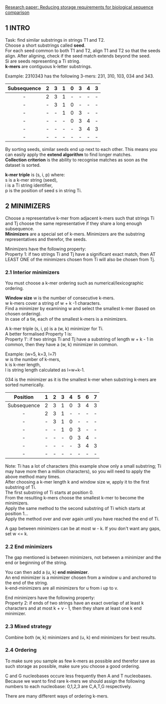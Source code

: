 [Research paper: Reducing storage requirements for biological sequence comparison](https://academic.oup.com/bioinformatics/article/20/18/3363/202143)

## 1 INTRO

Task: find similar substrings in strings T1 and T2.  
Choose a short substrings called **seed**.  
For each seed common to both T1 and T2, align T1 and T2 so that the seeds align. After aligning, check if the seed match extends beyond the seed.  
Si are seeds representing a Ti string.  
**k-mers** are contiguous k-letter substrings.  


Example: 2310343 has the following 3-mers: 231, 310, 103, 034 and 343.

| Subsequence | 2 | 3 | 1 | 0 | 3 | 4 | 3 |
| :---: | :---: | :---: | :---: | :---: | :---: | :---: | :---: |
| - | 2 | 3 | 1 | - | - | - | - |
| - | - | 3 | 1 | 0 | - | - | - |
| - | - | - | 1 | 0 | 3 | - | - |
| - | - | - | - | 0 | 3 | 4 | - |
| - | - | - | - | - | 3 | 4 | 3 |
| - | - | - | - | - | - | - | - |

By sorting seeds, similar seeds end up next to each other. This means you can easily apply the **extend algorithm** to find longer matches.  
**Collection criterion** is the ability to recognise matches as soon as the dataset is sorted.  

**k-mer triple** is (s, i, p) where:  
s is a k-mer string (seed),  
i is a Ti string identifier,  
p is the position of seed s in string Ti.  

## 2 MINIMIZERS

Choose a representative k-mer from adjacent k-mers such that strings Ti and Tj choose the same representative if they share a long enough subsequence.  
**Minimizers** are a special set of k-mers. Minimizers are the substring representatives and therefor, the seeds.  

Minimizers have the following property:  
Property 1: if two strings Ti and Tj have a significant exact match, then AT LEAST ONE of the minimizers chosen from Ti will also be chosen from Tj.  

### 2.1 Interior minimizers

You must choose a k-mer ordering such as numerical/lexicographic ordering.  

**Window size** w is the number of consecutive k-mers.  
w k-mers cover a string of w + k -1 characters.  
Find a minimizer by examining w and select the smallest k-mer (based on chosen ordering).  
In case of a tie, each of the smallest k-mers is a minimizers.  

A k-mer triple (s, i, p) is a (w, k) minimizer for Ti.  
A better formalised Property 1 is:  
Property 1': if two strings Ti and Tj have a substring of length w + k - 1 in common, then they have a (w, k) minimizer in common.  

Example: (w=5, k=3, l=7)  
w is the number of k-mers,  
k is k-mer length,  
l is string length calculated as l=w+k-1.  

034 is the minimizer as it is the smallest k-mer when substring k-mers are sorted numerically.

| Position | 1 | 2 | 3 | 4 | 5 | 6 | 7 |
| :---: | :---: | :---: | :---: | :---: | :---: | :---: | :---: |
| Subsequence | 2 | 3 | 1 | 0 | 3 | 4 | 3 |
| - | 2 | 3 | 1 | - | - | - | - |
| - | - | 3 | 1 | 0 | - | - | - |
| - | - | - | 1 | 0 | 3 | - | - |
| - | - | - | - | 0 | 3 | 4 | - |
| - | - | - | - | - | 3 | 4 | 3 |
| - | - | - | - | - | - | - | - |

Note: Ti has a lot of characters (this example show only a small substring; Ti may have more then a million characters), so you will need to apply the above method many times.  
After choosing a k-mer length k and window size w, apply it to the first substring of Ti.  
The first substring of Ti starts at position 0.  
From the resulting k-mers choose the smallest k-mer to become the minimizers.  
Apply the same method to the second substring of Ti which starts at position 1...  
Apply the method over and over again until you have reached the end of Ti.  

A gap between minimizers can be at most w - k. If you don't want any gaps, set w <= k.  

### 2.2 End minimizers

The gap mentioned is between minimizers, not between a minimizer and the end or beginning of the string.  

You can then add a (u, k) **end minimizer**.  
An end minimizer is a minimizer chosen from a window u and anchored to the end of the string.  
k-end-minimizers are all minimizers for u from i up to v.  

End minimizers have the following property:  
Property 2: if ends of two strings have an exact overlap of at least k characters and at most k + v - 1, then they share at least one k end minimizer.  

### 2.3 Mixed strategy

Combine both (w, k) minimizers and (u, k) end minimizers for best results.  

### 2.4 Ordering

To make sure you sample as few k-mers as possible and therefor save as such storage as possible, make sure you choose a good ordering.  

C and G nucleobases occure less frequently then A and T nucleobases.  
Because we want to find rare k-mers we should assign the following numbers to each nucleobase: 0,1,2,3 are C,A,T,G respectively.  

There are many different ways of ordering k-mers.  
